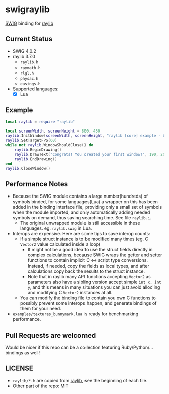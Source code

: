 # swigraylib #

[SWIG](http://www.swig.org/) binding for [raylib](https://www.raylib.com/index.html)

## Current Status ##

- SWIG 4.0.2
- raylib 3.7.0
    - `raylib.h`
    - `raymath.h`
    - `rlgl.h`
    - `physac.h`
    - `easings.h`
- Supported languages:
    - [x] Lua

## Example ##

```lua
local raylib = require "raylib"

local screenWidth, screenHeight = 800, 450
raylib.InitWindow(screenWidth, screenHeight, "raylib [core] example - basic window")
raylib.SetTargetFPS(60)
while not raylib.WindowShouldClose() do
    raylib.BeginDrawing()
    raylib.DrawText("Congrats! You created your first window!", 190, 200, 20, raylib.LIGHTGRAY)
    raylib.EndDrawing()
end
raylib.CloseWindow()
```

## Performance Notes ##

- Because the SWIG module contains a large number(hundreds) of symbols binded, for some languages(Lua) a wrapper on this has been added in the binding interface file, providing only a small set of symbols when the module imported, and only automatically adding needed symbols on demand, thus saving searching time. See file `raylib.i`.
    - The original unwrapped module is still accessible in these languages. eg. `raylib.swig` in Lua.
- Interops are expensive. Here are some tips to save interop counts:
    - If a simple struct instance is to be modified many times (eg. C `Vector2` value calculated inside a loop)
        - It might not be a good idea to use the struct fields directly in complex calculations, because SWIG wraps the getter and setter functions to contain implicit C <-> script type conversions. Instead, if needed, copy the fields as local types, and after calculations copy back the results to the struct instance.
        - Note that in raylib many API functions accepting `Vector2` as parameters also have a sibling version accept simple `int x, int y`, and this means in many situations you can just avoid alloc'ing and modifying C `Vector2` instances at all.
    - You can modify the binding file to contain you own C functions to possibly prevent some interops happen, and generate bindings of them for your need.
- `examples/textures_bunnymark.lua` is ready for benchmarking performance.

## Pull Requests are welcomed ##

Would be nicer if this repo can be a collection featuring Ruby/Python/... bindings as well!

## LICENSE ##

- `raylib/*.h` are copied from [raylib](https://www.raylib.com/index.html), see the beginning of each file.
- Other part of the repo: MIT
